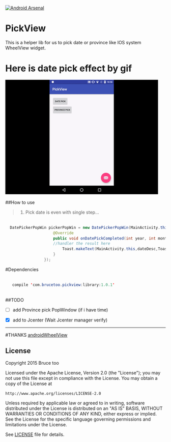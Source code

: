 
[![Android Arsenal](https://img.shields.io/badge/Android%20Arsenal-PickView-green.svg?style=true)](https://android-arsenal.com/details/1/2811)

# PickView
This is a helper lib for us to pick date or province like IOS system 
WheelView widget.

# Here is date pick effect by gif

![picker](./datepick.gif)

##How to use
> 1. Pick date is even with single step...

  ```java
      
    DatePickerPopWin pickerPopWin = new DatePickerPopWin(MainActivity.this, new DatePickerPopWin.OnDatePickedListener() {
                       @Override
                       public void onDatePickCompleted(int year, int month, int day, String dateDesc) {
                       //handler the result here
                           Toast.makeText(MainActivity.this,dateDesc,Toast.LENGTH_SHORT).show();
                       }
                   });
  
  ```

#Dependencies

```java 

   compile 'com.brucetoo.pickview:library:1.0.1'
 
```

##TODO

- [ ] add Province pick PopWindow (if i have time)

- [x] add to Jcenter (Wait Jcenter manager verify)

------

#THANKS
 [androidWheelView](https://github.com/weidongjian/androidWheelView) 
 
## License

Copyright 2015 Bruce too

Licensed under the Apache License, Version 2.0 (the "License");
you may not use this file except in compliance with the License.
You may obtain a copy of the License at

    http://www.apache.org/licenses/LICENSE-2.0

Unless required by applicable law or agreed to in writing, software
distributed under the License is distributed on an "AS IS" BASIS,
WITHOUT WARRANTIES OR CONDITIONS OF ANY KIND, either express or implied.
See the License for the specific language governing permissions and
limitations under the License.

See [LICENSE](LICENSE) file for details.